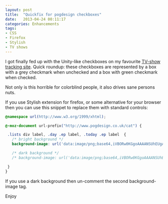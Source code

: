 ```yaml
---
layout: post
title:  "Quickfix for pogdesign checkboxes"
date:   2013-04-24 00:11:17
categories: Enhancements
tags:
- CSS
- Firefox
- Stylish
- TV shows
---
```


I got finally fed up with the Unity-like checkboxes on my favourite [TV-show
tracking site][1]. Quick roundup: these checkboxes are represented by a box
with a grey checkmark when unchecked and a box with green checkmark when
checked.

Not only is this horrible for colorblind people, it also drives sane persons
nuts.

If you use Stylish extension for firefox, or some alternative for your browser
then you can use this snippet to replace them with standard controls:

```css
@namespace url(http://www.w3.org/1999/xhtml);

@-moz-document url-prefix("http://www.pogdesign.co.uk/cat") {

 .lists div label, .day .ep label, .today .ep label  {
   /* bright background */
   background-image: url('data:image/png;base64,iVBORw0KGgoAAAANSUhEUgAAAAsAAAAsCAYAAACzBUKoAAABJElEQVQ4je2TscqDQBCEZyWPFiFgYymWKXyGvEEsfISAvdilFCEEJEXeIU0KO0vhlttcqpOY8POvRboMHNcMyzAfQ6fTyQVBAP+IaPqJCDM1TeOg0PV6dYExRuOFiCBgZpXZWgv1ZWZeaNbGWGQ2xiw0W2vVMWi/3ztP65XeK1X/VuM4Qo17t9upcOd5/j/uLMscoMC93W7d4/EA8IY7iqJZnDRNnbUWIjK1MZmNMdhsNg4A4jh2zAxmRlmW5M0rH4OZISIIw9AZYyAiqOt6qmOG+3w+k7/GzDgej7PePnB3XUfMjLZt3wr+A/flcvkw+hi0Xq/VuOl+v+vXfbvdVLiHYfite9KX111VlX7dfd/r110UhQr34XD4rXvSl9edJIka9xPBTXfNN90QEQAAAABJRU5ErkJggg==') !important;

   /* dark background */
   /* background-image: url('data:image/png;base64,iVBORw0KGgoAAAANSUhEUgAAAAsAAAAsCAYAAACzBUKoAAABJ0lEQVQ4je2TsY2FMBAF1+g6oAJSEpqgCEqhAwgogQpogYScyBkRBA6IIETyCuMfLQLj01+Cy86ShVYeW0+Mnui6zgZBALSFEOdXCAG31batBcbq+94GWmsOC8YYCBCRBe/7DuyXEfElzI3xCtZav4T3fWfHEEVRWLJ1tXe1Svtn2zZg687znKW7LMvvupdlsQAM3QQCOLqvB775oZuAKxiGoThhN4YPfMDXA9/80E2AC56wq9sHUgyRpilbt1BK8ds9jiNL97qu/+0+1x+3u2kafrvneea3u6oqlu66rr/rVkrx2j1Nkz2OAwAc3VLKW5xhGKwxBgh+6KYLUkqLiICIEEXR7+2mC9ZaiOPY3+4kSW7/yZ0fuglwwRN2dftAiiGyLGPr/gDD7TWBmCHgngAAAABJRU5ErkJggg==') !important; */

 }
}
```


If you use a dark background then un-comment the second background-image tag.

Enjoy

 [1]: http://www.pogdesign.co.uk/cat
